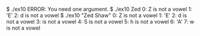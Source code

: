 $ ./ex10
ERROR: You need one argument.
$ ./ex10 Zed
0: Z is not a vowel
1: 'E'
2: d is not a vowel
$ ./ex10 "Zed Shaw"
0: Z is not a vowel
1: 'E'
2: d is not a vowel
3:   is not a vowel
4: S is not a vowel
5: h is not a vowel
6: 'A'
7: w is not a vowel

